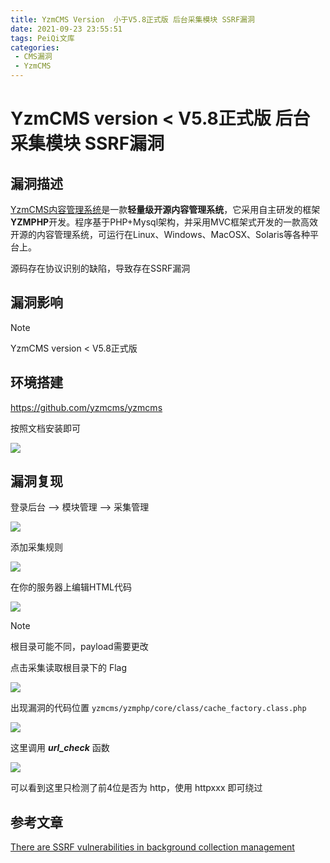```yaml
---
title: YzmCMS Version  小于V5.8正式版 后台采集模块 SSRF漏洞
date: 2021-09-23 23:55:51
tags: PeiQi文库
categories:
 - CMS漏洞
 - YzmCMS
---
```


# YzmCMS version <  V5.8正式版 后台采集模块 SSRF漏洞

## 漏洞描述

[YzmCMS内容管理系统](https://www.yzmcms.com/)是一款**轻量级开源内容管理系统**，它采用自主研发的框架**YZMPHP**开发。程序基于PHP+Mysql架构，并采用MVC框架式开发的一款高效开源的内容管理系统，可运行在Linux、Windows、MacOSX、Solaris等各种平台上。

源码存在协议识别的缺陷，导致存在SSRF漏洞

## 漏洞影响

> [!NOTE]
>
> YzmCMS version <  V5.8正式版

## 环境搭建

https://github.com/yzmcms/yzmcms

按照文档安装即可

![](/img/20210924013557870164.png)

## 漏洞复现

登录后台 --> 模块管理 --> 采集管理

![](http://wikioss.peiqi.tech/vuln/yzmcms-2.png)

添加采集规则

![](/img/20210924013558239054.png)

在你的服务器上编辑HTML代码

![](/img/20210924013558459736.png)

> [!NOTE]
>
> 根目录可能不同，payload需要更改

点击采集读取根目录下的 Flag

![](/img/20210924013558664034.png)

出现漏洞的代码位置 ```yzmcms/yzmphp/core/class/cache_factory.class.php```

![](/img/20210924013558904788.png)

这里调用 ***url_check*** 函数

![](/img/20210924013559319683.png)

可以看到这里只检测了前4位是否为 http，使用 httpxxx 即可绕过

## 参考文章

[There are SSRF vulnerabilities in background collection management](https://github.com/yzmcms/yzmcms/issues/53)